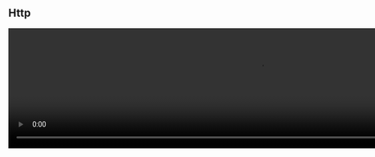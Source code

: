 

## Http 

<video width="1000" height="240" controls>
  <source src="http://ankit-portfolio.s3-ap-southeast-1.amazonaws.com/system-design/basics/06-http.mp4" type="video/mp4">
</video>
